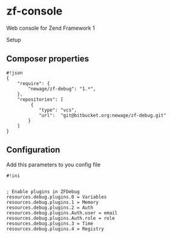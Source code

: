 zf-console
==========

Web console for Zend Framework 1

Setup

## Composer properties

```
#!json
{
    "require": {
        "newage/zf-debug": "1.*",
    },
    "repositories": [
         {
            "type": "vcs",
            "url":  "git@bitbucket.org:newage/zf-debug.git"
        }
    ]
}
```

## Configuration

Add this parameters to you config file


```
#!ini


; Enable plugins in ZFDebug
resources.debug.plugins.0 = Variables
resources.debug.plugins.1 = Memory
resources.debug.plugins.2 = Auth
resources.debug.plugins.Auth.user = email
resources.debug.plugins.Auth.role = role
resources.debug.plugins.3 = Time
resources.debug.plugins.4 = Registry
```
